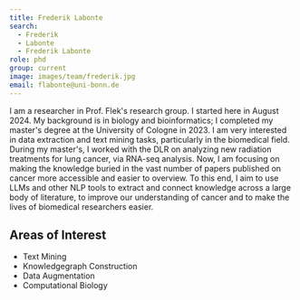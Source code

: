 ```yaml
---
title: Frederik Labonte
search:
  - Frederik
  - Labonte
  - Frederik Labonte
role: phd
group: current
image: images/team/frederik.jpg
email: flabonte@uni-bonn.de
---
```


I am a researcher in Prof. Flek's research group. I started here in August 2024. My background is in biology and bioinformatics; I completed my master's degree at the University of Cologne in 2023. I am very interested in data extraction and text mining tasks, particularly in the biomedical field. During my master's, I worked with the DLR on analyzing new radiation treatments for lung cancer, via RNA-seq analysis. Now, I am focusing on making the knowledge buried in the vast number of papers published on cancer more accessible and easier to overview. To this end, I aim to use LLMs and other NLP tools to extract and connect knowledge across a large body of literature, to improve our understanding of cancer and to make the lives of biomedical researchers easier.

## Areas of Interest
  - Text Mining
  - Knowledgegraph Construction
  - Data Augmentation
  - Computational Biology

